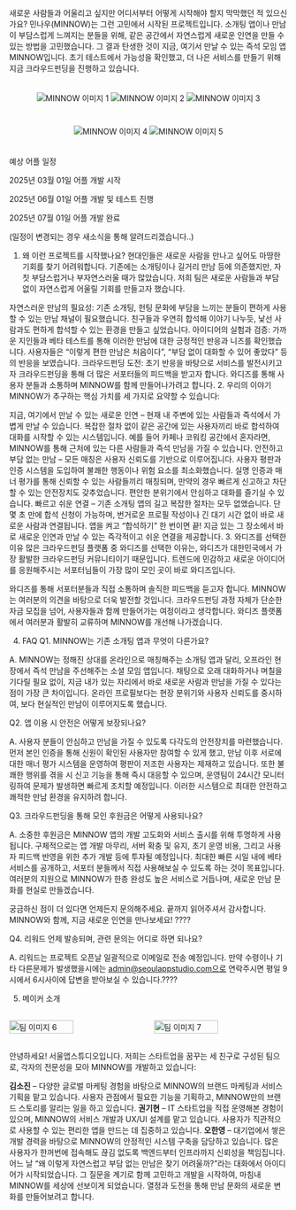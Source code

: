 새로운 사람들과 어울리고 싶지만 어디서부터 어떻게 시작해야 할지 막막했던 적 있으신가요? 민나우(MINNOW)는 그런 고민에서 시작된 프로젝트입니다. 소개팅 앱이나 만남이 부담스럽게 느껴지는 분들을 위해, 같은 공간에서 자연스럽게 새로운 인연을 만들 수 있는 방법을 고민했습니다. 그 결과 탄생한 것이 지금, 여기서 만날 수 있는 즉석 모임 앱 MINNOW입니다. 초기 테스트에서 가능성을 확인했고, 더 나은 서비스를 만들기 위해 지금 크라우드펀딩을 진행하고 있습니다.

<div align="center">
<img src="images/1.png" alt="MINNOW 이미지 1" style="max-width: 80%; margin: 20px 0;">
<img src="images/2.png" alt="MINNOW 이미지 2" style="max-width: 80%; margin: 20px 0;">
<img src="images/3.png" alt="MINNOW 이미지 3" style="max-width: 80%; margin: 20px 0;">
<img src="images/4.png" alt="MINNOW 이미지 4" style="max-width: 80%; margin: 20px 0;">
<img src="images/5.png" alt="MINNOW 이미지 5" style="max-width: 80%; margin: 20px 0;">
</div>

예상 어플 일정

2025년 03월 01일 어플 개발 시작

2025년 06월 01일 어플 개발 및 테스트 진행

2025년 07월 01일 어플 개발 완료

(일정이 변경되는 경우 새소식을 통해 알려드리겠습니다..)

1. 왜 이런 프로젝트를 시작했나요?
   현대인들은 새로운 사람을 만나고 싶어도 마땅한 기회를 찾기 어려워합니다. 기존에는 소개팅이나 길거리 만남 등에 의존했지만, 자칫 부담스럽거나 부자연스러울 때가 많았습니다. 저희 팀은 새로운 사람들과 부담 없이 자연스럽게 어울릴 기회를 만들고자 했습니다.

자연스러운 만남의 필요성: 기존 소개팅, 헌팅 문화에 부담을 느끼는 분들이 편하게 사용할 수 있는 만남 채널이 필요했습니다. 친구들과 우연히 합석해 이야기 나누듯, 낯선 사람과도 편하게 합석할 수 있는 환경을 만들고 싶었습니다.
아이디어의 실험과 검증: 가까운 지인들과 베타 테스트를 통해 이러한 만남에 대한 긍정적인 반응과 니즈를 확인했습니다. 사용자들은 “이렇게 편한 만남은 처음이다”, “부담 없이 대화할 수 있어 좋았다” 등의 반응을 보였습니다.
크라우드펀딩 도전: 초기 반응을 바탕으로 서비스를 발전시키고자 크라우드펀딩을 통해 더 많은 서포터들의 피드백을 받고자 합니다. 와디즈를 통해 사용자 분들과 소통하며 MINNOW를 함께 만들어나가려고 합니다. 2. 우리의 이야기
MINNOW가 추구하는 핵심 가치를 세 가지로 요약할 수 있습니다:

지금, 여기에서 만날 수 있는 새로운 인연 – 현재 내 주변에 있는 사람들과 즉석에서 가볍게 만날 수 있습니다. 복잡한 절차 없이 같은 공간에 있는 사용자끼리 바로 합석하여 대화를 시작할 수 있는 시스템입니다. 예를 들어 카페나 코워킹 공간에서 혼자라면, MINNOW를 통해 근처에 있는 다른 사람들과 즉석 만남을 가질 수 있습니다.
안전하고 부담 없는 만남 – 모든 매칭은 사용자 신뢰도를 기반으로 이루어집니다. 사용자 평판과 인증 시스템을 도입하여 불쾌한 행동이나 위험 요소를 최소화했습니다. 실명 인증과 매너 평가를 통해 신뢰할 수 있는 사람들끼리 매칭되며, 만약의 경우 빠르게 신고하고 차단할 수 있는 안전장치도 갖추었습니다. 편안한 분위기에서 안심하고 대화를 즐기실 수 있습니다.
빠르고 쉬운 연결 – 기존 소개팅 앱의 길고 복잡한 절차는 모두 없앴습니다. 단 몇 초 만에 합석 신청이 가능하며, 번거로운 프로필 작성이나 긴 대기 시간 없이 바로 새로운 사람과 연결됩니다. 앱을 켜고 “합석하기” 한 번이면 끝! 지금 있는 그 장소에서 바로 새로운 인연과 만날 수 있는 즉각적이고 쉬운 연결을 제공합니다. 3. 와디즈를 선택한 이유
많은 크라우드펀딩 플랫폼 중 와디즈를 선택한 이유는, 와디즈가 대한민국에서 가장 활발한 크라우드펀딩 커뮤니티이기 때문입니다. 트렌드에 민감하고 새로운 아이디어를 응원해주시는 서포터님들이 가장 많이 모인 곳이 바로 와디즈입니다.

와디즈를 통해 서포터분들과 직접 소통하며 솔직한 피드백을 듣고자 합니다. MINNOW는 여러분의 의견을 바탕으로 더욱 발전할 것입니다. 크라우드펀딩 과정 자체가 단순한 자금 모집을 넘어, 사용자들과 함께 만들어가는 여정이라고 생각합니다. 와디즈 플랫폼에서 여러분과 활발히 교류하며 MINNOW를 개선해 나가겠습니다.

4. FAQ
   Q1. MINNOW는 기존 소개팅 앱과 무엇이 다른가요?

A. MINNOW는 정해진 상대를 온라인으로 매칭해주는 소개팅 앱과 달리, 오프라인 현장에서 즉석 만남을 주선해주는 소셜 모임 앱입니다. 채팅으로 오래 대화하거나 며칠을 기다릴 필요 없이, 지금 내가 있는 자리에서 바로 새로운 사람과 만남을 가질 수 있다는 점이 가장 큰 차이입니다. 온라인 프로필보다는 현장 분위기와 사용자 신뢰도를 중시하여, 보다 현실적인 만남이 이루어지도록 했습니다.

Q2. 앱 이용 시 안전은 어떻게 보장되나요?

A. 사용자 분들이 안심하고 만남을 가질 수 있도록 다각도의 안전장치를 마련했습니다. 먼저 본인 인증을 통해 신원이 확인된 사용자만 참여할 수 있게 했고, 만남 이후 서로에 대한 매너 평가 시스템을 운영하여 평판이 저조한 사용자는 제재하고 있습니다. 또한 불쾌한 행위를 겪을 시 신고 기능을 통해 즉시 대응할 수 있으며, 운영팀이 24시간 모니터링하여 문제가 발생하면 빠르게 조치할 예정입니다. 이러한 시스템으로 최대한 안전하고 쾌적한 만남 환경을 유지하려 합니다.

Q3. 크라우드펀딩을 통해 모인 후원금은 어떻게 사용되나요?

A. 소중한 후원금은 MINNOW 앱의 개발 고도화와 서비스 출시를 위해 투명하게 사용됩니다. 구체적으로는 앱 개발 마무리, 서버 확충 및 유지, 초기 운영 비용, 그리고 사용자 피드백 반영을 위한 추가 개발 등에 투자될 예정입니다. 최대한 빠른 시일 내에 베타 서비스를 공개하고, 서포터 분들께서 직접 사용해보실 수 있도록 하는 것이 목표입니다. 여러분의 지원으로 MINNOW가 한층 완성도 높은 서비스로 거듭나며, 새로운 만남 문화를 현실로 만들겠습니다.

궁금하신 점이 더 있다면 언제든지 문의해주세요. 끝까지 읽어주셔서 감사합니다. MINNOW와 함께, 지금 새로운 인연을 만나보세요! ????

Q4. 리워드 언제 발송되며, 관련 문의는 어디로 하면 되나요?

A. 리워드는 프로젝트 오픈날 일괄적으로 이메일로 전송 예정입니다. 만약 수령이나 기타 다른문제가 발생했을시에는 admin@seoulappstudio.com으로 연락주시면 평일 9시에서 6시사이에 답변을 받아보실 수 있습니다.????

5. 메이커 소개

<div style="display: flex; justify-content: space-between; align-items: center; margin: 30px 0;">
<img src="images/6.jpeg" alt="팀 이미지 6" style="width: 48%; max-width: 400px;">
<img src="images/7.jpeg" alt="팀 이미지 7" style="width: 48%; max-width: 400px;">
</div>

안녕하세요! 서울앱스튜디오입니다. 저희는 스타트업을 꿈꾸는 세 친구로 구성된 팀으로, 각자의 전문성을 모아 MINNOW를 개발하고 있습니다:

**김소진** – 다양한 글로벌 마케팅 경험을 바탕으로 MINNOW의 브랜드 마케팅과 서비스 기획을 맡고 있습니다. 사용자 관점에서 필요한 기능을 기획하고, MINNOW만의 브랜드 스토리를 알리는 일을 하고 있습니다.
**권기현** – IT 스타트업을 직접 운영해본 경험이 있으며, MINNOW의 서비스 개발과 UX/UI 설계를 맡고 있습니다. 사용자가 직관적으로 사용할 수 있는 편리한 앱을 만드는 데 집중하고 있습니다.
**오한영** – 대기업에서 쌓은 개발 경력을 바탕으로 MINNOW의 안정적인 시스템 구축을 담당하고 있습니다. 많은 사용자가 한꺼번에 접속해도 끊김 없도록 백엔드부터 인프라까지 신뢰성을 책임집니다.
어느 날 “왜 이렇게 자연스럽고 부담 없는 만남은 찾기 어려울까?”라는 대화에서 아이디어가 시작되었습니다. 그 질문을 계기로 함께 고민하고 개발을 시작하여, 마침내 MINNOW를 세상에 선보이게 되었습니다. 열정과 도전을 통해 만남 문화의 새로운 변화를 만들어보려고 합니다.
